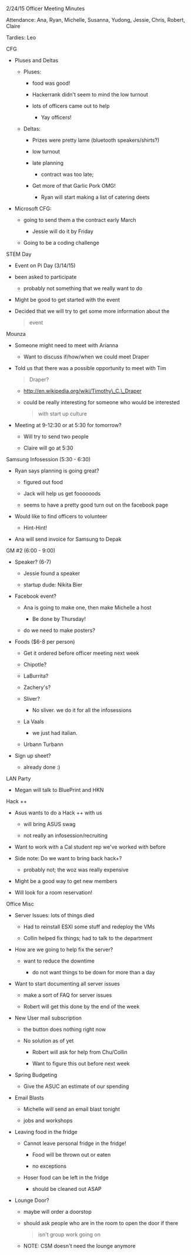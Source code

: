 2/24/15 Officer Meeting Minutes

Attendance: Ana, Ryan, Michelle, Susanna, Yudong, Jessie, Chris, Robert,
Claire

Tardies: Leo

CFG

-   Pluses and Deltas

    -   Pluses:

        -   food was good!

        -   Hackerrank didn't seem to mind the low turnout

        -   lots of officers came out to help

            -   Yay officers!

    -   Deltas:

        -   Prizes were pretty lame (bluetooth speakers/shirts?)

        -   low turnout

        -   late planning

            -   contract was too late;

        -   Get more of that Garlic Pork OMG!

            -   Ryan will start making a list of catering deets

-   Microsoft CFG:

    -   going to send them a the contract early March

        -   Jessie will do it by Friday

    -   Going to be a coding challenge

STEM Day

-   Event on Pi Day (3/14/15)

-   been asked to participate

    -   probably not something that we really want to do

-   Might be good to get started with the event

-   Decided that we will try to get some more information about the
    > event

Mounza

-   Someone might need to meet with Arianna

    -   Want to discuss if/how/when we could meet Draper

-   Told us that there was a possible opportunity to meet with Tim
    > Draper?

    -   http://en.wikipedia.org/wiki/Timothy\_C.\_Draper

    -   could be really interesting for someone who would be interested
        > with start up culture

-   Meeting at 9-12:30 or at 5:30 for tomorrow?

    -   Will try to send two people

    -   Claire will go at 5:30

Samsung Infosession (5:30 - 6:30)

-   Ryan says planning is going great?

    -   figured out food

    -   Jack will help us get foooooods

    -   seems to have a pretty good turn out on the facebook page

-   Would like to find officers to volunteer

    -   Hint-Hint!

-   Ana will send invoice for Samsung to Depak

GM \#2 (6:00 - 9:00)

-   Speaker? (6-7)

    -   Jessie found a speaker

    -   startup dude: Nikita Bier

-   Facebook event?

    -   Ana is going to make one, then make Michelle a host

        -   Be done by Thursday!

    -   do we need to make posters?

-   Foods (\$6-8 per person)

    -   Get it ordered before officer meeting next week

    -   Chipotle?

    -   LaBurrita?

    -   Zachery's?

    -   Sliver?

        -   No sliver. we do it for all the infosessions

    -   La Vaals

        -   we just had italian.

    -   Urbann Turbann

-   Sign up sheet?

    -   already done :)

LAN Party

-   Megan will talk to BluePrint and HKN

Hack ++

-   Asus wants to do a Hack ++ with us

    -   will bring ASUS swag

    -   not really an infosession/recruiting

-   Want to work with a Cal student rep we've worked with before

-   Side note: Do we want to bring back hack+?

    -   probably not; the woz was really expensive

-   Might be a good way to get new members

-   Will look for a room reservation!

Office Misc

-   Server Issues: lots of things died

    -   Had to reinstall ESXI some stuff and redeploy the VMs

    -   Collin helped fix things; had to talk to the department

-   How are we going to help fix the server?

    -   want to reduce the downtime

        -   do not want things to be down for more than a day

-   Want to start documenting all server issues

    -   make a sort of FAQ for server issues

    -   Robert will get this done by the end of the week

-   New User mail subscription

    -   the button does nothing right now

    -   No solution as of yet

        -   Robert will ask for help from Chu/Collin

        -   Want to figure this out before next week

-   Spring Budgeting

    -   Give the ASUC an estimate of our spending

-   Email Blasts

    -   Michelle will send an email blast tonight

    -   jobs and workshops

-   Leaving food in the fridge

    -   Cannot leave personal fridge in the fridge!

        -   Food will be thrown out or eaten

        -   no exceptions

    -   Hoser food can be left in the fridge

        -   should be cleaned out ASAP

-   Lounge Door?

    -   maybe will order a doorstop

    -   should ask people who are in the room to open the door if there
        > isn't group work going on

    -   NOTE: CSM doesn't need the lounge anymore

